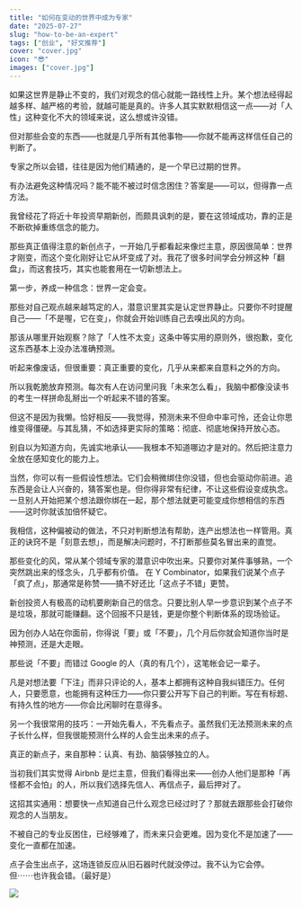 ```yaml
---
title: "如何在变动的世界中成为专家"
date: "2025-07-27"
slug: "how-to-be-an-expert"
tags: ["创业", "好文推荐"]
cover: "cover.jpg"
icon: "😎"
images: ["cover.jpg"]
---
```

如果这世界是静止不变的，我们对观念的信心就能一路线性上升。某个想法经得起越多样、越严格的考验，就越可能是真的。许多人其实默默相信这一点——对「人性」这种变化不大的领域来说，这么想或许没错。



但对那些会变的东西——也就是几乎所有其他事物——你就不能再这样信任自己的判断了。



专家之所以会错，往往是因为他们精通的，是一个早已过期的世界。



有办法避免这种情况吗？能不能不被过时信念困住？答案是——可以，但得靠一点方法。



我曾经花了将近十年投资早期新创，而颇具讽刺的是，要在这领域成功，靠的正是不断砍掉重练信念的能力。



那些真正值得注意的新创点子，一开始几乎都看起来像烂主意，原因很简单：世界才刚变，而这个变化刚好让它从坏变成了对。我花了很多时间学会分辨这种「翻盘」，而这套技巧，其实也能套用在一切新想法上。



第一步，养成一种信念：世界一定会变。



那些对自己观点越来越笃定的人，潜意识里其实是认定世界静止。只要你不时提醒自己——「不是喔，它在变」，你就会开始训练自己去嗅出风的方向。



那该从哪里开始观察？除了「人性不太变」这条中等实用的原则外，很抱歉，变化这东西基本上没办法准确预测。



听起来像废话，但很重要：真正重要的变化，几乎从来都来自意料之外的方向。



所以我乾脆放弃预测。每次有人在访问里问我「未来怎么看」，我脑中都像没读书的考生一样拼命乱掰出一个听起来不错的答案。



但这不是因为我懒。恰好相反——我觉得，预测未来不但命中率可怜，还会让你思维变得僵硬。与其乱猜，不如选择更实际的策略：彻底、彻底地保持开放心态。



别自以为知道方向，先诚实地承认——我根本不知道哪边才是对的。然后把注意力全放在感知变化的能力上。



当然，你可以有一些假设性想法。它们会稍微绑住你没错，但也会驱动你前进。追东西是会让人兴奋的，猜答案也是。但你得非常有纪律，不让这些假设变成执念。
一旦别人开始把某个想法跟你绑在一起，那个想法就更可能变成你想相信的东西——这时你就该加倍怀疑它。



我相信，这种偏被动的做法，不只对判断想法有帮助，连产出想法也一样管用。真正的诀窍不是「刻意去想」，而是解决问题时，不打断那些莫名冒出来的直觉。



那些变化的风，常从某个领域专家的潜意识中吹出来。只要你对某件事够熟，一个突然跳出来的怪念头，几乎都有价值。
在 Y Combinator，如果我们说某个点子「疯了点」，那通常是称赞——搞不好还比「这点子不错」更赞。



新创投资人有极高的动机要刷新自己的信念。只要比别人早一步意识到某个点子不是垃圾，那就可能赚翻。这个回报不只是钱，更是你整个判断体系的现场验证。



因为创办人站在你面前，你得说「要」或「不要」，几个月后你就会知道你当时是神预测，还是大走眼。



那些说「不要」而错过 Google 的人（真的有几个），这笔帐会记一辈子。



凡是对想法要「下注」而非只评论的人，基本上都拥有这种自我纠错压力。任何人，只要愿意，也能拥有这种压力——你只要公开写下自己的判断。写在有标题、有持久性的地方——你会比闲聊时在意得多。



另一个我很常用的技巧：一开始先看人，不先看点子。虽然我们无法预测未来的点子长什么样，但我很能预测什么样的人会生出未来的点子。



真正的新点子，来自那种：认真、有劲、脑袋够独立的人。



当初我们其实觉得 Airbnb 是烂主意，但我们看得出来——创办人他们是那种「再怪都不会怕」的人，所以我们选择先信人、再信点子，最后押对了。



这招其实通用：想要快一点知道自己什么观念已经过时了？那就去跟那些会打破你观念的人当朋友。



不被自己的专业反困住，已经够难了，而未来只会更难。因为变化不是加速了——变化一直都在加速。



点子会生出点子，这场连锁反应从旧石器时代就没停过。我不认为它会停。
但⋯⋯也许我会错。（最好是）




![](https://prod-files-secure.s3.us-west-2.amazonaws.com/112d0858-5090-4d34-a606-b75eb8d65fd2/46476355-9cf3-4e99-9b7a-3531bc426380/1000202064.png?X-Amz-Algorithm=AWS4-HMAC-SHA256&X-Amz-Content-Sha256=UNSIGNED-PAYLOAD&X-Amz-Credential=ASIAZI2LB466SENMIUSW%2F20250803%2Fus-west-2%2Fs3%2Faws4_request&X-Amz-Date=20250803T101401Z&X-Amz-Expires=3600&X-Amz-Security-Token=IQoJb3JpZ2luX2VjEPD%2F%2F%2F%2F%2F%2F%2F%2F%2F%2FwEaCXVzLXdlc3QtMiJHMEUCIFacwXd2Dr2mTZHT8M4ePL%2B%2B3DUwM9%2FXIs5h6fcy1K6cAiEAlh0Y0uhKtnPSz73B%2FlqJFM35JHZRIjxH7uUVOTXxlaIq%2FwMIKRAAGgw2Mzc0MjMxODM4MDUiDNMtsvXYWn2BxU%2FZbircA3%2FvO%2FLnTpHVOJ9DXMNkV3aA22uUNzkBnoIVkYcuCVJHSOgM%2FojD4W3oONsb7DQrVtXoKI%2Bo4E0HVVAymWDobp%2F53v7UeZQr5DYRw9M%2F6AQqVAXhg4u2uV2JLiYH3BgDXuzjM564FtaTTfiBAzzG%2FoPsxJ2tRZmF5HWERzgbxWKSMFqsD%2BSpqrK7ZCL%2Fnk%2FfwuUqetEwB4KNXHMG0JwKvCpbKSoVoUSzuvD40Vc4QADTAI%2FFAq%2FlUe%2B9Gjpzi1xYcgc%2B0uUpqNy%2BfahAyOlkx0KzWt6znlfyHSVZrVJSr8S1Oho6Tswdyx7%2Fl0pcJy9Dgw%2BdHCznNCMZ5XQ4VHiz6SfYaX4r4j8vyCAdARBgnDjOPCT7Y963t%2BvzPlILmVwyqzQ3O%2Byyt4GKxCZqvZRxi2WLxhSexltzmQzWXlzION4RJy%2FXReedJrROF0JzFLMiS0lV6e4iZMgg58rnDeM2Yqy6Lj3OGdo0jWaY%2F783IFead01at%2BTWMYwP1mUHHw72bs%2BdcpyRq9Jz4fgkURwMvRcloKo1drp7%2BZZqty5eoZ3OjpuUt265dOfYPAudRrS1YAqEYF5QnaJw8SQdsArgI9iOTXFCQQdQ0YO8r2s7OgshK02RE%2BRLMmH%2Bk6IvMP2mvMQGOqUBVQ29OkIbuby7fxifvWoweVG4aJQhotyFtIbh%2FsrigoxnFGmsHxqn2VOg7eY4yvlnWqSGHNPUQ8%2F7q3%2F9%2FNghbdiHCLggupjakDtF2qugWzKmuKHFXbwh4pSEWcdTu2bWgMETZkhfjDwsYBp9frSFuIw%2BaEGWsJpzKL53QFL2sbjEEtLktM5BZbt0OP%2F5yWuAMeFZ7FpyRlsJfXZHu3UBaHXlhFjN&X-Amz-Signature=845b03a30a63211e670a5e5dd3ef7f0e0adbb4f642ca58bc173314ae7198280f&X-Amz-SignedHeaders=host&x-amz-checksum-mode=ENABLED&x-id=GetObject)

